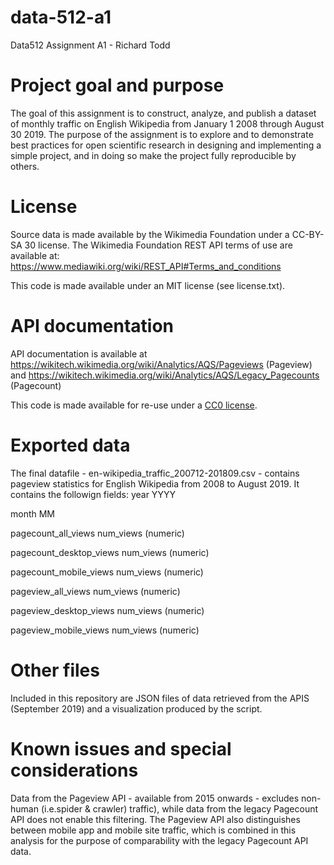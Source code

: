 # data-512-a1
 Data512 Assignment A1 - Richard Todd

# Project goal and purpose
The goal of this assignment is to construct, analyze, and publish a dataset of monthly traffic on English Wikipedia from January 1 2008 through August 30 2019. The purpose of the assignment is to explore and to demonstrate best practices for open scientific research in designing and implementing a simple project, and in doing so make the project fully reproducible by others.

# License
Source data is made available by the Wikimedia Foundation under a CC-BY-SA 30 license. The Wikimedia Foundation REST API terms of use are available at: https://www.mediawiki.org/wiki/REST_API#Terms_and_conditions

This code is made available under an MIT license (see license.txt).

# API documentation
API documentation is available at https://wikitech.wikimedia.org/wiki/Analytics/AQS/Pageviews (Pageview) and https://wikitech.wikimedia.org/wiki/Analytics/AQS/Legacy_Pagecounts (Pagecount)

This code is made available for re-use under a [CC0 license](https://creativecommons.org/share-your-work/public-domain/cc0/). 

# Exported data 
The final datafile - en-wikipedia_traffic_200712-201809.csv - contains pageview statistics for English Wikipedia from 2008 to August 2019. It contains the followign fields:
year	YYYY 

month	MM 

pagecount_all_views	num_views (numeric)

pagecount_desktop_views	num_views (numeric)

pagecount_mobile_views	num_views (numeric)

pageview_all_views	num_views (numeric)

pageview_desktop_views	num_views (numeric)

pageview_mobile_views	num_views (numeric)

# Other files
Included in this repository are JSON files of data retrieved from the APIS (September 2019) and a visualization produced by the script.


# Known issues and special considerations
Data from the Pageview API - available from 2015 onwards - excludes non-human (i.e.spider & crawler) traffic), while data from the legacy Pagecount API does not enable this filtering. The Pageview API also distinguishes between mobile app and mobile site traffic, which is combined in this analysis for the purpose of comparability with the legacy Pagecount API data.